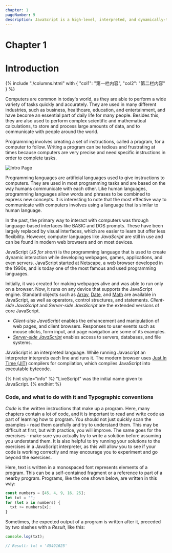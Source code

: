 ```yaml
---
chapter: 1
pageNumber: 9
description: JavaScript is a high-level, interpreted, and dynamically-typed programming language primarily used for web development. It is one of the core technologies used to create interactive and dynamic websites and web applications. 
---
```

# Chapter 1
# Introduction


<div id="my-component"></div>
<script>
    function renderComponent(data) {
        const container = document.getElementById('my-component');
        container.innerHTML = `<h1>${data.title}</h1><p>${data.content}</p>`;
    }
    const data = { title: "Hello, World!", content: "这是内容。" };
    renderComponent(data);
</script>

{% include "./columns.html" with { "col1": "第一栏内容", "col2": "第二栏内容" } %}



Computers are common in today's world, as they are able to perform a wide variety of tasks quickly and accurately. They are used in many different industries, such as business, healthcare, education, and entertainment, and have become an essential part of daily life for many people. Besides this, they are also used to perform complex scientific and mathematical calculations, to store and process large amounts of data, and to communicate with people around the world.

Programming involves creating a set of instructions, called a program, for a computer to follow. Writing a program can be tedious and frustrating at times because computers are very precise and need specific instructions in order to complete tasks.

![Intro Page](../.gitbook/assets/intro.png)

Programming languages are artificial languages used to give instructions to computers. They are used in most programming tasks and are based on the way humans communicate with each other. Like human languages, programming languages allow words and phrases to be combined to express new concepts. It is interesting to note that the most effective way to communicate with computers involves using a language that is similar to human language.

In the past, the primary way to interact with computers was through language-based interfaces like BASIC and DOS prompts. These have been largely replaced by visual interfaces, which are easier to learn but offer less flexibility. However, computer languages like _JavaScript_ are still in use and can be found in modern web browsers and on most devices.

JavaScript (_JS for short_) is the programming language that is used to create dynamic interaction while developing webpages, games, applications, and even servers. JavaScript started at Netscape, a web browser developed in the 1990s, and is today one of the most famous and used programming languages.

Initially, it was created for making webpages alive and was able to run only on a browser. Now, it runs on any device that supports the JavaScript engine. Standard objects such as [Array](./arrays/README.md), [Date](./date-and-time.md), and [Math](./numbers/math.md) are available in JavaScript, as well as operators, control structures, and statements. _Client-side JavaScript_ and _Server-side JavaScript_ are the extended versions of core JavaScript.

* _Client-side JavaScript_ enables the enhancement and manipulation of web pages, and client browsers. Responses to user events such as mouse clicks, form input, and page navigation are some of its examples.
* [_Server-side JavaScript_](./server-side/README.md) enables access to servers, databases, and file systems.

JavaScript is an interpreted language. While running Javascript an interpreter interprets each line and runs it. The modern browser uses [Just In Time (JIT)](https://hacks.mozilla.org/2017/02/a-crash-course-in-just-in-time-jit-compilers/) compilers for compilation, which compiles JavaScript into executable bytecode.

{% hint style="info" %}
"LiveScript" was the initial name given to JavaScript.
{% endhint %}

### Code, and what to do with it and Typographic conventions

_Code_ is the written instructions that make up a program. Here, many chapters contain a lot of code, and it is important to read and write code as part of learning how to program. You should not just quickly scan the examples - read them carefully and try to understand them. This may be difficult at first, but with practice, you will improve. The same goes for the exercises - make sure you actually try to write a solution before assuming you understand them. It is also helpful to try running your solutions to the exercises in a JavaScript interpreter, as this will allow you to see if your code is working correctly and may encourage you to experiment and go beyond the exercises.


Here, text is written in a monospaced font represents elements of a program. This can be a self-contained fragment or a reference to part of a nearby program. Programs, like the one shown below, are written in this way:

```javascript
const numbers = [45, 4, 9, 16, 25];
let txt = "";
for (let x in numbers) {
  txt += numbers[x];
}
```

Sometimes, the expected output of a program is written after it, preceded by two slashes with a _Result_, like this:

```javascript
console.log(txt);

// Result: txt = '45491625'
```
